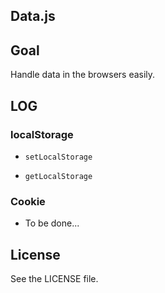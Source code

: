 Data.js
---

## Goal

Handle data in the browsers easily.

## LOG

### localStorage

* `setLocalStorage`

* `getLocalStorage`

### Cookie

* To be done...

## License

See the LICENSE file.